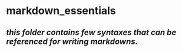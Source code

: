 # markdown_essentials

## *this folder contains few syntaxes that can be referenced for writing markdowns.*
